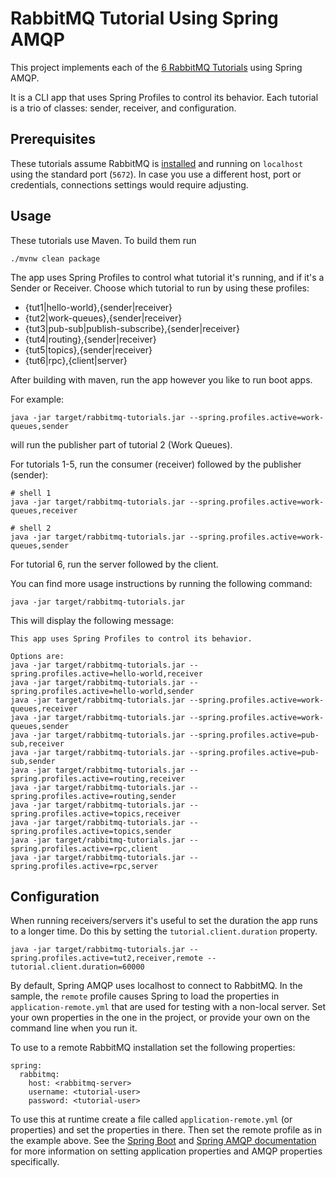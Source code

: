 # RabbitMQ Tutorial Using Spring AMQP

This project implements each of the [6 RabbitMQ Tutorials][1] using Spring AMQP.

It is a CLI app that uses Spring Profiles to control its behavior.  Each tutorial is a trio of classes:
sender, receiver, and configuration.

[1]: https://www.rabbitmq.com/getstarted.html

## Prerequisites
These tutorials assume RabbitMQ is [installed](https://rabbitmq.com/download.html) and running
on `localhost` using the standard port (`5672`). In case you use
a different host, port or credentials, connections settings would require adjusting.

## Usage

These tutorials use Maven. To build them run

```
./mvnw clean package
```
The app uses Spring Profiles to control what tutorial it's running, and if it's a
Sender or Receiver. Choose which tutorial to run by using these profiles:

- {tut1|hello-world},{sender|receiver}
- {tut2|work-queues},{sender|receiver}
- {tut3|pub-sub|publish-subscribe},{sender|receiver}
- {tut4|routing},{sender|receiver}
- {tut5|topics},{sender|receiver}
- {tut6|rpc},{client|server}

After building with maven, run the app however you like to run boot apps.

For example:

```
java -jar target/rabbitmq-tutorials.jar --spring.profiles.active=work-queues,sender
```

will run the publisher part of tutorial 2 (Work Queues).

For tutorials 1-5, run the consumer (receiver) followed by the publisher (sender):

```
# shell 1
java -jar target/rabbitmq-tutorials.jar --spring.profiles.active=work-queues,receiver

# shell 2
java -jar target/rabbitmq-tutorials.jar --spring.profiles.active=work-queues,sender
```

For tutorial 6, run the server followed by the client.

You can find more usage instructions by running the following command:

```
java -jar target/rabbitmq-tutorials.jar
```

This will display the following message:

```
This app uses Spring Profiles to control its behavior.

Options are:
java -jar target/rabbitmq-tutorials.jar --spring.profiles.active=hello-world,receiver
java -jar target/rabbitmq-tutorials.jar --spring.profiles.active=hello-world,sender
java -jar target/rabbitmq-tutorials.jar --spring.profiles.active=work-queues,receiver
java -jar target/rabbitmq-tutorials.jar --spring.profiles.active=work-queues,sender
java -jar target/rabbitmq-tutorials.jar --spring.profiles.active=pub-sub,receiver
java -jar target/rabbitmq-tutorials.jar --spring.profiles.active=pub-sub,sender
java -jar target/rabbitmq-tutorials.jar --spring.profiles.active=routing,receiver
java -jar target/rabbitmq-tutorials.jar --spring.profiles.active=routing,sender
java -jar target/rabbitmq-tutorials.jar --spring.profiles.active=topics,receiver
java -jar target/rabbitmq-tutorials.jar --spring.profiles.active=topics,sender
java -jar target/rabbitmq-tutorials.jar --spring.profiles.active=rpc,client
java -jar target/rabbitmq-tutorials.jar --spring.profiles.active=rpc,server
```

## Configuration

When running receivers/servers it's useful to set the duration the app runs to a longer time.  Do this by setting
the `tutorial.client.duration` property.

```
java -jar target/rabbitmq-tutorials.jar --spring.profiles.active=tut2,receiver,remote --tutorial.client.duration=60000
```

By default, Spring AMQP uses localhost to connect to RabbitMQ.  In the
sample, the `remote` profile causes Spring to load the properties in
`application-remote.yml` that are used for testing with a non-local
server.  Set your own properties in the one in the project, or provide
your own on the command line when you run it.

To use to a remote RabbitMQ installation set the following properties:

```
spring:
  rabbitmq:
    host: <rabbitmq-server>
    username: <tutorial-user>
    password: <tutorial-user>
```

To use this at runtime create a file called `application-remote.yml` (or properties) and set the properties in there.  Then set the
remote profile as in the example above.  See the [Spring Boot](https://docs.spring.io/spring-boot/docs/current/reference/htmlsingle/)
and [Spring AMQP documentation](https://docs.spring.io/spring-amqp/reference/html/) for more information on setting application
properties and AMQP properties specifically.
